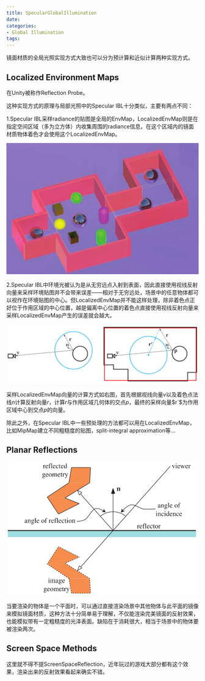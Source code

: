 ```yaml
---
title: SpecularGlobalIllumination
date: 
categories:
- Global Illumination
tags:
---
```


镜面材质的全局光照实现方式大致也可以分为预计算和近似计算两种实现方式。

## Localized Environment Maps

在Unity被称作Reflection Probe。

这种实现方式的原理与局部光照中的Specular IBL十分类似，主要有两点不同：

1.Specular IBL采样radiance的贴图是全局的EnvMap，LocalizedEnvMap则是在指定空间区域（多为立方体）内收集周围的radiance信息，在这个区域内的镜面材质物体着色才会使用这个LocalizedEnvMap。

![localizedEnvMap](SpecularGlobalIllumination/LocalizedEnvMap.png)


2.Specular IBL中环境光被认为是从无穷远点入射到表面，因此直接使用视线反射向量来采样环境贴图并不会带来误差——相对于无穷远处，场景中的任意物体都可以视作在环境贴图的中心。但LocalizedEnvMap并不能这样处理，除非着色点正好位于作用区域的中心位置，越是偏离中心位置的着色点直接使用视线反射向量来采样LocalizedEnvMap产生的误差就会越大。

![reflectionProxy](SpecularGlobalIllumination/ReflectionProxy.png)

采样LocalizedEnvMap向量的计算方式如右图，首先根据视线向量$v$以及着色点法线$n$计算反射向量$r$，计算$r$与作用区域几何体的交点$p$，最终的采样向量$r`$为作用区域中心到交点$p$的向量。

除此之外，在Specular IBL中一些预处理的方法都可以用在LocalizedEnvMap，比如MipMap建立不同粗糙度的贴图，split-integral approximation等...

## Planar Reflections

![planarReflection](SpecularGlobalIllumination/PlanarReflection.png)

当要渲染的物体是一个平面时，可以通过直接渲染场景中其他物体与此平面的镜像来模拟镜面材质，这种方法十分简单易于理解，不仅能渲染完美镜面的反射效果，也能模拟带有一定粗糙度的光泽表面。缺陷在于消耗很大，相当于场景中的物体要被渲染两次。

## Screen Space Methods

这里就不得不提ScreenSpaceReflection，近年玩过的游戏大部分都有这个效果，渲染出来的反射效果看起来确实不错。